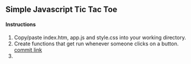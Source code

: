 ## Simple Javascript Tic Tac Toe

#### Instructions
1. Copy/paste index.htm, app.js and style.css into your working directory.
2. Create functions that get run whenever someone clicks on a button. [commit link](https://github.com/rogergraves/tictactoe/commit/d136c276c8084ea0867f2b713e8af9c70d7630ef)
3. 